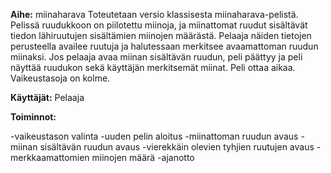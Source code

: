 **Aihe:** miinaharava
Toteutetaan versio klassisesta miinaharava-pelistä. Pelissä ruudukkoon on piilotettu miinoja, ja miinattomat ruudut sisältävät tiedon lähiruutujen sisältämien miinojen määrästä. Pelaaja näiden tietojen perusteella availee ruutuja ja halutessaan merkitsee avaamattoman ruudun miinaksi. Jos pelaaja avaa miinan sisältävän ruudun, peli päättyy ja peli näyttää ruudukon sekä käyttäjän merkitsemät miinat. Peli ottaa aikaa. Vaikeustasoja on kolme.

**Käyttäjät:** Pelaaja

**Toiminnot:**

-vaikeustason valinta
-uuden pelin aloitus
-miinattoman ruudun avaus
-miinan sisältävän ruudun avaus
-vierekkäin olevien tyhjien ruutujen avaus
-merkkaamattomien miinojen määrä
-ajanotto
